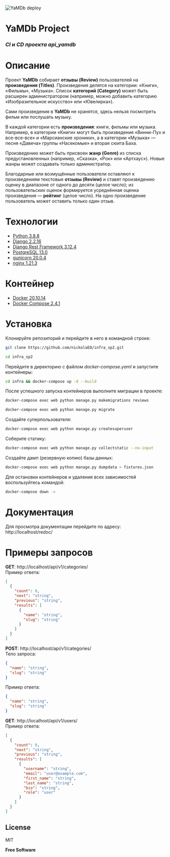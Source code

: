 ![YaMDb deploy](https://github.com/nickolaeo/yamdb_final/actions/workflows/yamdb_workflow.yml/badge.svg)

# **YaMDb Project**

### _СI и CD проекта api_yamdb_

# Описание

Проект **YaMDb** собирает **отзывы (Review)** пользователей на **произведения (Titles)**. Произведения делятся на категории: «Книги», «Фильмы», «Музыка». Список **категорий (Category)** может быть расширен администратором (например, можно добавить категорию «Изобразительное искусство» или «Ювелирка»).  

Сами произведения в **YaMDb** не хранятся, здесь нельзя посмотреть фильм или послушать музыку.  

В каждой категории есть **произведения**: книги, фильмы или музыка. Например, в категории «Книги» могут быть произведения «Винни-Пух и все-все-все» и «Марсианские хроники», а в категории «Музыка» — песня «Давеча» группы «Насекомые» и вторая сюита Баха.  

Произведению может быть присвоен **жанр (Genre)** из списка предустановленных (например, «Сказка», «Рок» или «Артхаус»). Новые жанры может создавать только администратор.  

Благодарные или возмущённые пользователи оставляют к произведениям текстовые **отзывы (Review)** и ставят произведению оценку в диапазоне от одного до десяти (целое число); из пользовательских оценок формируется усреднённая оценка произведения — **рейтинг** (целое число). На одно произведение пользователь может оставить только один отзыв.  

# Технологии

- [Python 3.8.8](https://www.python.org/downloads/release/python-388/)
- [Django 2.2.16](https://www.djangoproject.com/download/)
- [Django Rest Framework 3.12.4](https://www.django-rest-framework.org/)
- [PostgreSQL 13.0](https://www.postgresql.org/download/)
- [gunicorn 20.0.4](https://pypi.org/project/gunicorn/)
- [nginx 1.21.3](https://nginx.org/ru/download.html)

# Контейнер
- [Docker 20.10.14](https://www.docker.com/)
- [Docker Compose 2.4.1](https://docs.docker.com/compose/)


# Установка

Клонируйте репозиторий и перейдите в него в командной строке:
```sh
git clone https://github.com/nickolaEO/infra_sp2.git
```
```sh
cd infra_sp2
```
Перейдите в директорию с файлом _docker-compose.yaml_ и запустите контейнеры:
```sh
cd infra && docker-compose up -d --build
```
После успешного запуска контейнеров выполните миграции в проекте:
```sh
docker-compose exec web python manage.py makemigrations reviews
```
```sh
docker-compose exec web python manage.py migrate
```
Создайте суперпользователя:
```sh
docker-compose exec web python manage.py createsuperuser
```
Соберите статику:
```sh
docker-compose exec web python manage.py collectstatic --no-input
```
Создайте дамп (резервную копию) базы данных:
```sh
docker-compose exec web python manage.py dumpdata > fixtures.json
```
Для остановки контейнеров и удаления всех зависимостей воспользуйтесь командой:
```sh
docker-compose down -v
```

# Документация

Для просмотра документации перейдите по адресу:
http://localhost/redoc/

# Примеры запросов

**GET**: http://localhost/api/v1/categories/  
Пример ответа:
```json
[
  {
    "count": 0,
    "next": "string",
    "previous": "string",
    "results": [
      {
        "name": "string",
        "slug": "string"
      }
    ]
  }
]
```

**POST**: http://localhost/api/v1/categories/  
Тело запроса:
```json
{
  "name": "string",
  "slug": "string"
}
```
Пример ответа:
```json
{
  "name": "string",
  "slug": "string"
}
```

**GET**: http://localhost/api/v1/users/  
Пример ответа:
```json
[
  {
    "count": 0,
    "next": "string",
    "previous": "string",
    "results": [
      {
        "username": "string",
        "email": "user@example.com",
        "first_name": "string",
        "last_name": "string",
        "bio": "string",
        "role": "user"
      }
    ]
  }
]
```

## License

MIT

**Free Software**
